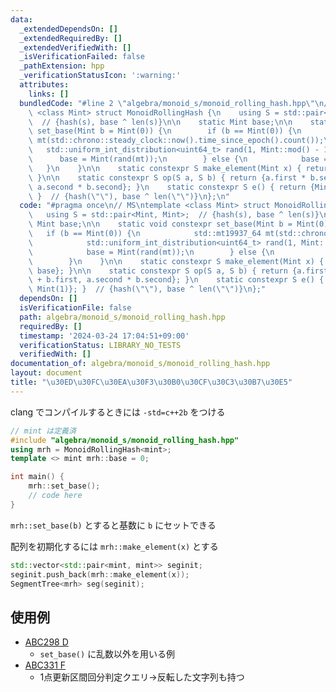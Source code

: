 ```yaml
---
data:
  _extendedDependsOn: []
  _extendedRequiredBy: []
  _extendedVerifiedWith: []
  _isVerificationFailed: false
  _pathExtension: hpp
  _verificationStatusIcon: ':warning:'
  attributes:
    links: []
  bundledCode: "#line 2 \"algebra/monoid_s/monoid_rolling_hash.hpp\"\n// MS\ntemplate\
    \ <class Mint> struct MonoidRollingHash {\n    using S = std::pair<Mint, Mint>;\
    \  // {hash(s), base ^ len(s)}\n\n    static Mint base;\n\n    static void constexpr\
    \ set_base(Mint b = Mint(0)) {\n        if (b == Mint(0)) {\n            std::mt19937_64\
    \ mt(std::chrono::steady_clock::now().time_since_epoch().count());\n         \
    \   std::uniform_int_distribution<uint64_t> rand(1, Mint::mod() - 1);\n      \
    \      base = Mint(rand(mt));\n        } else {\n            base = b;\n     \
    \   }\n    }\n\n    static constexpr S make_element(Mint x) { return {x, base};\
    \ }\n\n    static constexpr S op(S a, S b) { return {a.first * b.second + b.first,\
    \ a.second * b.second}; }\n    static constexpr S e() { return {Mint(0), Mint(1)};\
    \ }  // {hash(\"\"), base ^ len(\"\")}\n};\n"
  code: "#pragma once\n// MS\ntemplate <class Mint> struct MonoidRollingHash {\n \
    \   using S = std::pair<Mint, Mint>;  // {hash(s), base ^ len(s)}\n\n    static\
    \ Mint base;\n\n    static void constexpr set_base(Mint b = Mint(0)) {\n     \
    \   if (b == Mint(0)) {\n            std::mt19937_64 mt(std::chrono::steady_clock::now().time_since_epoch().count());\n\
    \            std::uniform_int_distribution<uint64_t> rand(1, Mint::mod() - 1);\n\
    \            base = Mint(rand(mt));\n        } else {\n            base = b;\n\
    \        }\n    }\n\n    static constexpr S make_element(Mint x) { return {x,\
    \ base}; }\n\n    static constexpr S op(S a, S b) { return {a.first * b.second\
    \ + b.first, a.second * b.second}; }\n    static constexpr S e() { return {Mint(0),\
    \ Mint(1)}; }  // {hash(\"\"), base ^ len(\"\")}\n};"
  dependsOn: []
  isVerificationFile: false
  path: algebra/monoid_s/monoid_rolling_hash.hpp
  requiredBy: []
  timestamp: '2024-03-24 17:04:51+09:00'
  verificationStatus: LIBRARY_NO_TESTS
  verifiedWith: []
documentation_of: algebra/monoid_s/monoid_rolling_hash.hpp
layout: document
title: "\u30ED\u30FC\u30EA\u30F3\u30B0\u30CF\u30C3\u30B7\u30E5"
---
```


clang でコンパイルするときには `-std=c++2b` をつける

```cpp
// mint は定義済
#include "algebra/monoid_s/monoid_rolling_hash.hpp"
using mrh = MonoidRollingHash<mint>;
template <> mint mrh::base = 0;

int main() {
    mrh::set_base();
    // code here
}
```

`mrh::set_base(b)` とすると基数に `b` にセットできる

配列を初期化するには `mrh::make_element(x)` とする

```cpp
std::vector<std::pair<mint, mint>> seginit;
seginit.push_back(mrh::make_element(x));
SegmentTree<mrh> seg(seginit);
```
## 使用例

- [ABC298 D](https://atcoder.jp/contests/abc298/submissions/51644766)
    - `set_base()` に乱数以外を用いる例
- [ABC331 F](https://atcoder.jp/contests/abc331/submissions/51644646)
    - 1点更新区間回分判定クエリ->反転した文字列も持つ